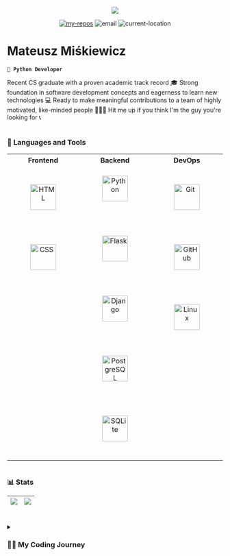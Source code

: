 <p align="center">
  <img src=https://user-images.githubusercontent.com/32812860/228994946-09781515-b6c1-4e54-8cbe-478e84c679c3.gif></img>
</p>
<p align="center">
<a href="https://github.com/mmiskiewicz?tab=repositories">
<img alt="my-repos" title="My repos" src="https://custom-icon-badges.demolab.com/badge/-My%20Repos-blue?style=for-the-badge&logoColor=white&logo=repo"/></a>
<img alt="email" title="My email" src="https://custom-icon-badges.demolab.com/badge/-br.miskiewicz@gmail.com-green?style=for-the-badge&logo=mention&logoColor=white"/>
<img alt="current-location" title="Current location" src="https://custom-icon-badges.demolab.com/badge/Gdansk-Poland-red?style=for-the-badge&logo=location&logoColor=white"/>
</p>


# Mateusz Miśkiewicz

**`🐍 Python Developer`**

Recent CS graduate with a proven academic track record 🎓 Strong foundation in software development concepts and eagerness to learn new technologies 💻 Ready to make meaningful contributions to a team of highly motivated, like-minded people 👨🧔👧 Hit me up if you think I'm the guy you're looking for 📞

#

### 🧰 Languages and Tools

<table align="center">
  
  <tr>
    <th>Frontend</th>
    <th>Backend</th>
    <th>DevOps</th>
  </tr>
  
  <td valign="top" width="33%">
    <div align="center">  
      <img alt="HTML" width="60px" style="padding:20px; margin:20px;" src="https://cdn.jsdelivr.net/gh/devicons/devicon/icons/html5/html5-plain.svg" />
      <img alt="CSS" width="60px" style="padding:20px; margin:20px;" src="https://cdn.jsdelivr.net/gh/devicons/devicon/icons/css3/css3-plain.svg" />
    </div>
  </td>
  
  <td valign="top" width="33%">
    <div align="center">  
      <img alt="Python" width="60px" style="padding:20px; margin-bottom:20px;" src="https://cdn.jsdelivr.net/gh/devicons/devicon/icons/python/python-original.svg"/>
      <img alt="Flask" width="60px" src="https://user-images.githubusercontent.com/32812860/236621757-b4489c8f-3bfb-4ee6-9f36-75dc94c4715a.png" style="padding:20px; margin:20px;" />
      <img alt="Django" width="60px" style="padding:20px; margin:20px;" src="https://user-images.githubusercontent.com/32812860/236620104-d074caac-f559-4d33-978d-ce500eed7f7a.jpg"/>
      <img alt="PostgreSQL" width="60px" style="padding:20px; margin:20px;" src="https://cdn.jsdelivr.net/gh/devicons/devicon/icons/postgresql/postgresql-original.svg" />
      <img alt="SQLite" width="60px" style="padding:20px; margin:20px;" src="https://cdn.jsdelivr.net/gh/devicons/devicon/icons/sqlite/sqlite-original.svg" />
    </div>
  </td>
  
  <td valign="top" width="33%">
    <div align="center">  
      <img alt="Git" width="60px" style="padding:20px; margin:20px;" src="https://cdn.jsdelivr.net/gh/devicons/devicon/icons/git/git-original.svg" />
      <img alt="GitHub" width="60px" style="padding:20px; margin:20px;" src="https://user-images.githubusercontent.com/32812860/236637611-d8fb5c69-1831-47ee-ade3-33996a9da287.png" />
      <img alt="Linux" width="60px" style="padding:20px; margin:20px;" src="https://cdn.jsdelivr.net/gh/devicons/devicon/icons/linux/linux-original.svg" />
    </div>
  </td>
  
</table>
  
#

### 📊 Stats

| <img src="https://github-readme-stats.vercel.app/api?username=mmiskiewicz&show_icons=true&theme=radical" /> | <img src="https://streak-stats.demolab.com?user=mmiskiewicz&theme=radical&border_radius=4.5" /> | 
| ------------- | ------------- |

#

<details>
<summary><h3>👨‍💻 My Coding Journey</h3></summary>
<p>👋 Thanks for swinging by! I'm Mateusz and I really do appreciate your taking the time to get acquainted with my profile!</p>
<p></p>
<p>It's such a cliché, but I've been passionate about programming since I was a little kid 👶 I still vividly remember the time when I was running a website dedicated entirely on Worms video game series 🎮 (if you haven't played it, please do, because it's awesome!). I had 5 active users (at best) on daily basis and I felt like I was on top of the world. Don't get any ideas. I'm not going to share it with you, because I'd be embarrassed 😅 </p>
<p>Fast forward a couple years later (as I was playing Worms less and less unfortunately), I realized that programming and doing computer stuff 💻 is something that I actually love doing 🤍 I felt really lucky, because not everybody gets a chance to make a living from a passion. I didn't want to mess this up, so I've decided to fully pursue my dreams, which resulted in my educational journey being a long and winding road 🎹 (pun intended).</p>
<p>I've recently started being more active around here as I've just graduated from Gdańsk University of Technology 🎓 There's a lot of exciting things I'm working on and I can't wait to share them with you! In the meantime, please take a look around and check out some of my projects. <a href="https://github.com/mmiskiewicz/M-Store">M-Store</a> is probably one of the most interesting ones at the moment, so you'd probably want to take a peek that one 👀 While it ain't perfect, it does show that I have a good grasp of backend development and Python in general 🐍 Oh, and also don't hesitate to shoot me an email or give me a call as I'm currently looking for job opportunities! 💼 You just went through all that text, so you might as well reach out to me!</p>

Have a good one!
<p>Mateusz</p>
</details>
